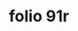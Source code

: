 ---
layout: edition
title: folio 91r
manuscript: Florence, Biblioteca Marucelliana, Carte Rajna XIX.15
sigla: R
iip: r091r.tif
milestone: 181
---